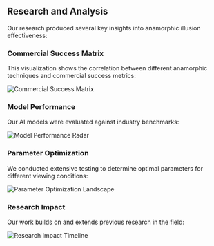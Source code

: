 ## Research and Analysis

Our research produced several key insights into anamorphic illusion effectiveness:

### Commercial Success Matrix
This visualization shows the correlation between different anamorphic techniques and commercial success metrics:

![Commercial Success Matrix](billboard_doc_images/commercial_success_matrix.png)

### Model Performance
Our AI models were evaluated against industry benchmarks:

![Model Performance Radar](billboard_doc_images/model_performance_radar.png)

### Parameter Optimization
We conducted extensive testing to determine optimal parameters for different viewing conditions:

![Parameter Optimization Landscape](billboard_doc_images/parameter_optimization_landscape.png)

### Research Impact
Our work builds on and extends previous research in the field:

![Research Impact Timeline](billboard_doc_images/research_impact_timeline.png) 